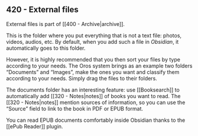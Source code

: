 ## 420 - External files
External files is part of [[400 - Archive|archive]].

This is the folder where you put everything that is not a text file: photos, videos, audios, etc. By default, when you add such a file in *Obsidian*, it automatically goes to this folder. 

However, it is highly recommended that you then sort your files by type according to your needs. The Oros system brings as an example two folders “Documents” and “Images”, make the ones you want and classify them according to your needs. Simply drag the files to their folders.

The documents folder has an interesting feature: use [[Booksearch]] to automatically add [[320 - Notes|notes]] of books you want to read. The [[320 - Notes|notes]] mention sources of information, so you can use the “Source” field to link to the book in PDF or EPUB format.

You can read EPUB documents comfortably inside Obsidian thanks to the [[ePub Reader]] plugin.